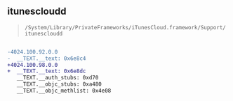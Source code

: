 ## itunescloudd

> `/System/Library/PrivateFrameworks/iTunesCloud.framework/Support/itunescloudd`

```diff

-4024.100.92.0.0
-  __TEXT.__text: 0x6e8c4
+4024.100.98.0.0
+  __TEXT.__text: 0x6e8dc
   __TEXT.__auth_stubs: 0xd70
   __TEXT.__objc_stubs: 0xa480
   __TEXT.__objc_methlist: 0x4e08

```
